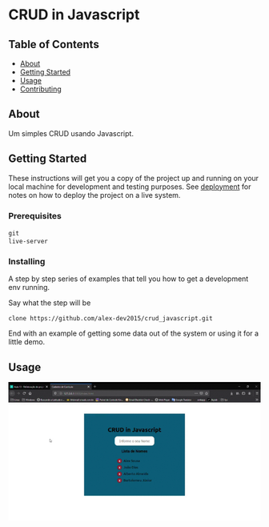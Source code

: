 # CRUD in Javascript

## Table of Contents

- [About](#about)
- [Getting Started](#getting_started)
- [Usage](#usage)
- [Contributing](../CONTRIBUTING.md)

## About <a name = "about"></a>

Um simples CRUD usando Javascript.

## Getting Started <a name = "getting_started"></a>

These instructions will get you a copy of the project up and running on your local machine for development and testing purposes. See [deployment](#deployment) for notes on how to deploy the project on a live system.

### Prerequisites



```
git 
live-server
```

### Installing

A step by step series of examples that tell you how to get a development env running.

Say what the step will be

```
clone https://github.com/alex-dev2015/crud_javascript.git
```



End with an example of getting some data out of the system or using it for a little demo.

## Usage <a name = "usage"></a>

![CRUD](https://github.com/alex-dev2015/crud_javascript/blob/master/img/CRUD.gif)



